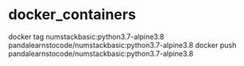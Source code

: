 # docker_containers
docker tag numstackbasic:python3.7-alpine3.8 pandalearnstocode/numstackbasic:python3.7-alpine3.8
docker push pandalearnstocode/numstackbasic:python3.7-alpine3.8